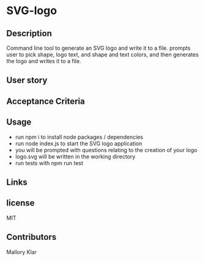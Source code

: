 # SVG-logo

## Description

Command line tool to generate an SVG logo and write it to a file. prompts user to pick shape, logo text, and shape and text colors, and then generates the logo and writes it to a file.

## User story

## Acceptance Criteria

## Usage
- run npm i to install node packages / dependencies
-  run node index.js to start the SVG logo application
- you will be prompted with questions relating to the creation of your logo
- logo.svg will be written in the working directory
- run tests with npm run test

## Links

## license

MIT

## Contributors

Mallory Klar

